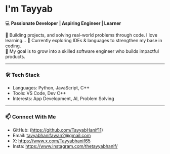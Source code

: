 # I'm Tayyab


💻 **Passionate Developer | Aspiring Engineer | Learner**

🚀 Building projects, and solving real-world problems through code. I love learning... 
🌱 Currently exploring IDEs & languages to strengthen my base in coding.  
🎯 My goal is to grow into a skilled software engineer who builds impactful products.

---

### 🛠️ Tech Stack
- Languages: Python, JavaScript, C++
- Tools: VS Code, Dev C++
- Interests: App Development, AI, Problem Solving

---

### 📫 Connect With Me
- GitHub: (https://github.com/TayyabHanif11)
- Email: tayyabhanifawan2@gmail.com
- X: https://www.x.com/Tayyabhanif65
- Insta: https://www.instagram.com/thetayyabhanif/
  

